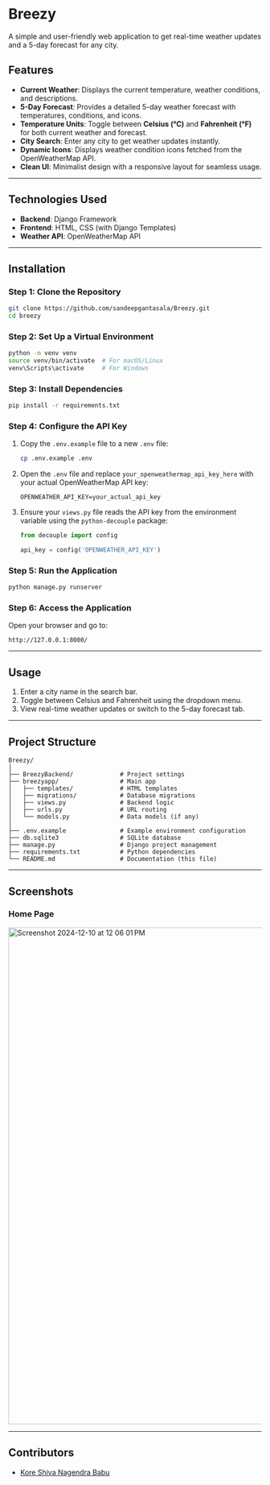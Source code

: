 
# **Breezy**  
A simple and user-friendly web application to get real-time weather updates and a 5-day forecast for any city.

## **Features**
- **Current Weather**: Displays the current temperature, weather conditions, and descriptions.
- **5-Day Forecast**: Provides a detailed 5-day weather forecast with temperatures, conditions, and icons.
- **Temperature Units**: Toggle between **Celsius (°C)** and **Fahrenheit (°F)** for both current weather and forecast.
- **City Search**: Enter any city to get weather updates instantly.
- **Dynamic Icons**: Displays weather condition icons fetched from the OpenWeatherMap API.
- **Clean UI**: Minimalist design with a responsive layout for seamless usage.

---

## **Technologies Used**
- **Backend**: Django Framework
- **Frontend**: HTML, CSS (with Django Templates)
- **Weather API**: OpenWeatherMap API

---

## **Installation**

### **Step 1: Clone the Repository**
```bash
git clone https://github.com/sandeepgantasala/Breezy.git
cd breezy
```

### **Step 2: Set Up a Virtual Environment**
```bash
python -m venv venv
source venv/bin/activate  # For macOS/Linux
venv\Scripts\activate     # For Windows
```

### **Step 3: Install Dependencies**
```bash
pip install -r requirements.txt
```

### **Step 4: Configure the API Key**
1. Copy the `.env.example` file to a new `.env` file:
   ```bash
   cp .env.example .env
   ```

2. Open the `.env` file and replace `your_openweathermap_api_key_here` with your actual OpenWeatherMap API key:
   ```plaintext
   OPENWEATHER_API_KEY=your_actual_api_key
   ```

3. Ensure your `views.py` file reads the API key from the environment variable using the `python-decouple` package:
   ```python
   from decouple import config

   api_key = config('OPENWEATHER_API_KEY')
   ```

### **Step 5: Run the Application**
```bash
python manage.py runserver
```

### **Step 6: Access the Application**
Open your browser and go to:
```
http://127.0.0.1:8000/
```

---

## **Usage**
1. Enter a city name in the search bar.
2. Toggle between Celsius and Fahrenheit using the dropdown menu.
3. View real-time weather updates or switch to the 5-day forecast tab.

---

## **Project Structure**
```
Breezy/
│
├── BreezyBackend/             # Project settings
├── breezyapp/                 # Main app
│   ├── templates/             # HTML templates
│   ├── migrations/            # Database migrations
│   ├── views.py               # Backend logic
│   ├── urls.py                # URL routing
│   └── models.py              # Data models (if any)
│
├── .env.example               # Example environment configuration
├── db.sqlite3                 # SQLite database
├── manage.py                  # Django project management
├── requirements.txt           # Python dependencies
└── README.md                  # Documentation (this file)
```

---

## **Screenshots**
### **Home Page**
<img width="987" alt="Screenshot 2024-12-10 at 12 06 01 PM" src="https://github.com/user-attachments/assets/b97425a5-d219-4eac-a4f0-6b3a0d3e9e34">


---

## **Contributors**
- [Kore Shiva Nagendra Babu](https://github.com/shivanagendrak)
